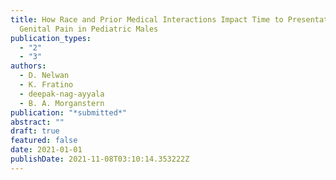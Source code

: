 ```yaml
---
title: How Race and Prior Medical Interactions Impact Time to Presentation for
  Genital Pain in Pediatric Males
publication_types:
  - "2"
  - "3"
authors:
  - D. Nelwan
  - K. Fratino
  - deepak-nag-ayyala
  - B. A. Morganstern
publication: "*submitted*"
abstract: ""
draft: true
featured: false
date: 2021-01-01
publishDate: 2021-11-08T03:10:14.353222Z
---
```


